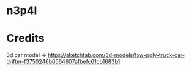 # n3p4l

# Credits
3d car model -> https://sketchfab.com/3d-models/low-poly-truck-car-drifter-f3750246b6564607afbefc61cb1683b1